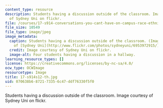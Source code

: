 ```yaml
---
content_type: resource
description: Students having a discussion outside of the classroom. Image courtesy
  of Sydney Uni on flickr.
file: /courses/17-s914-conversations-you-cant-have-on-campus-race-ethnicity-gender-and-identity-spring-2012/070638b6872173356c47ddf76330f5f0_17-s914s12-th.jpg
file_size: 10549
file_type: image/jpeg
image_metadata:
  caption: Students having a discussion outside of the classroom. (Image courtesy
    of [Sydney Uni](http://www.flickr.com/photos/sydneyuni/6953972915/) on Flickr.)
  credit: Image courtesy of Sydney Uni on flickr.
  image-alt: Four students having a discussion in a hallway.
learning_resource_types: []
license: https://creativecommons.org/licenses/by-nc-sa/4.0/
ocw_type: OCWImage
resourcetype: Image
title: 17-s914s12-th.jpg
uid: 070638b6-8721-7335-6c47-ddf76330f5f0
---
```

Students having a discussion outside of the classroom. Image courtesy of Sydney Uni on flickr.